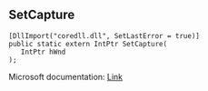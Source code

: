 ## SetCapture

```
[DllImport("coredll.dll", SetLastError = true)]
public static extern IntPtr SetCapture(
   IntPtr hWnd
);
```

Microsoft documentation: [Link](https://docs.microsoft.com/en-us/windows/win32/api/winuser/nf-winuser-setcapture)
